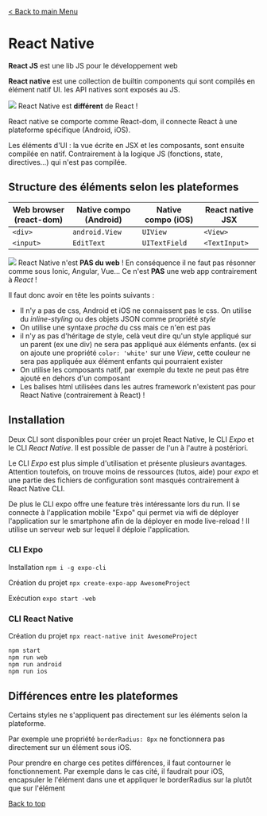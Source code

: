 
[< Back to main Menu](https://github.com/gsoulie/react-resources/blob/master/react-presentation.md)    

# React Native

**React JS** est une lib JS pour le développement web

**React native** est une collection de builtin components qui sont compilés en élément natif UI. les API natives sont exposés au JS.


<img src="https://img.shields.io/badge/Important-DD0031.svg?logo=LOGO"> React Native est **différent** de React !

React native se comporte comme React-dom, il connecte React à une plateforme spécifique (Android, iOS).

Les éléments d'UI : la vue écrite en JSX et les composants, sont ensuite compilée en natif. Contrairement à la logique JS (fonctions, state, directives...)
qui n'est pas compilée.


## Structure des éléments selon les plateformes

|Web browser (react-dom)|Native compo (Android)|Native compo (iOS)|React native JSX|
|-|-|-|-|
|````<div>````|````android.View````|````UIView````|````<View>````|
|````<input>````|````EditText````|````UITextField````|````<TextInput>````|


<img src="https://img.shields.io/badge/Important-DD0031.svg?logo=LOGO"> React Native n'est **PAS du web** ! En conséquence il ne faut pas résonner comme sous Ionic, Angular, Vue... Ce n'est **PAS** une web app contrairement à *React* !

Il faut donc avoir en tête les points suivants :

* Il n'y a pas de css, Android et iOS ne connaissent pas le css. On utilise du *inline-styling* ou des objets JSON comme propriété *style*
* On utilise une syntaxe *proche* du css mais ce n'en est pas
* il n'y as pas d'héritage de style, celà veut dire qu'un style appliqué sur un parent (ex une div) ne sera pas appliqué aux éléments enfants. (ex si on ajoute une propriété ````color: 'white'```` sur une *View*, cette couleur ne sera pas appliquée aux élément *<Text>* enfants qui pourraient exister 
* On utilise les composants natif, par exemple du texte ne peut pas être ajouté en dehors d'un composant <Text>
* Les balises html utilisées dans les autres framework n'existent pas pour React Native (contrairement à React) !

## Installation

Deux CLI sont disponibles pour créer un projet React Native, le CLI *Expo* et le CLI *React Native*. Il est possible de passer de l'un à l'autre à postériori.

Le CLI *Expo* est plus simple d'utilisation et présente plusieurs avantages. Attention toutefois, on trouve moins de ressources (tutos, aide) pour *expo* et une partie des fichiers de configuration sont masqués contrairement à React Native CLI.

De plus le CLI expo offre une feature très intéressante lors du run. Il se connecte à l'application mobile "Expo" qui permet via wifi de déployer l'application sur le smartphone afin de la déployer en mode live-reload ! Il utilise un serveur web sur lequel il déploie l'application.
### CLI Expo
  
Installation ````npm i -g expo-cli````

Création du projet ````npx create-expo-app AwesomeProject````

Exécution ````expo start -web````

### CLI React Native
  
Création du projet ````npx react-native init AwesomeProject````

````
npm start
npm run web
npm run android
npm run ios
````

## Différences entre les plateformes

Certains styles ne s'appliquent pas directement sur les éléments selon la plateforme.

Par exemple une propriété ````borderRadius: 8px```` ne fonctionnera pas directement sur un élément *<Text>* sous iOS.

Pour prendre en charge ces petites différences, il faut contourner le fonctionnement. Par exemple dans le cas cité, 
il faudrait pour iOS, encapsuler le l'élément *<Text>* dans une *<View>* et appliquer le borderRadius sur la *<View>* plutôt que sur l'élément *<Text>*
  
[Back to top](#react-native)     
